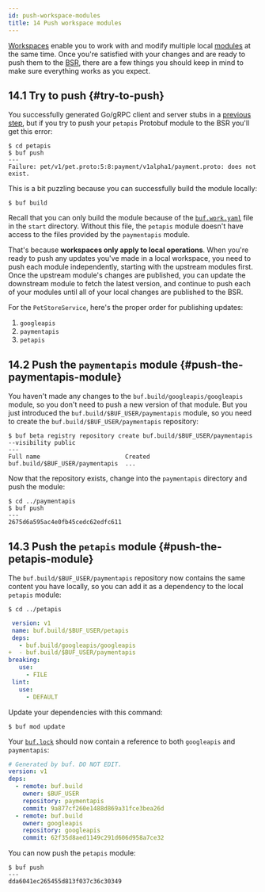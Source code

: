```yaml
---
id: push-workspace-modules
title: 14 Push workspace modules
---
```


[Workspaces](../reference/workspaces.mdx) enable you to work with and modify
multiple local [modules](../bsr/overview.mdx#modules) at the same time. Once
you're satisfied with your changes and are ready to push them to the
[BSR](../bsr/overview.mdx), there are a few things you should keep in mind to
make sure everything works as you expect.

## 14.1 Try to push {#try-to-push}

You successfully generated Go/gRPC client and server stubs in a
[previous step](/tour/generate-go-code.md), but if you try to push your
`petapis` Protobuf module to the BSR you'll get this error:

```terminal
$ cd petapis
$ buf push
---
Failure: pet/v1/pet.proto:5:8:payment/v1alpha1/payment.proto: does not exist.
```

This is a bit puzzling because you can successfully build the module locally:

```terminal
$ buf build
```

Recall that you can only build the module because of the
[`buf.work.yaml`](../configuration/v1/buf-work-yaml.md) file in the `start`
directory. Without this file, the `petapis` module doesn't have access to the
files provided by the `paymentapis` module.

That's because **workspaces only apply to local operations**. When you're ready
to push any updates you've made in a local workspace, you need to push each
module independently, starting with the upstream modules first. Once the
upstream module's changes are published, you can update the downstream module to
fetch the latest version, and continue to push each of your modules until all of
your local changes are published to the BSR.

For the `PetStoreService`, here's the proper order for publishing updates:

1. `googleapis`
1. `paymentapis`
1. `petapis`

## 14.2 Push the `paymentapis` module {#push-the-paymentapis-module}

You haven't made any changes to the `buf.build/googleapis/googleapis` module, so
you don't need to push a new version of that module. But you just introduced the
`buf.build/$BUF_USER/paymentapis` module, so you need to create the
`buf.build/$BUF_USER/paymentapis` repository:

```terminal
$ buf beta registry repository create buf.build/$BUF_USER/paymentapis --visibility public
---
Full name                        Created
buf.build/$BUF_USER/paymentapis  ...
```

Now that the repository exists, change into the `paymentapis` directory and push
the module:

```terminal
$ cd ../paymentapis
$ buf push
---
2675d6a595ac4e0fb45cedc62edfc611
```

## 14.3 Push the `petapis` module {#push-the-petapis-module}

The `buf.build/$BUF_USER/paymentapis` repository now contains the same content
you have locally, so you can add it as a dependency to the local `petapis`
module:

```terminal
$ cd ../petapis
```

```yaml title="petapis/buf.yaml" {5}
 version: v1
 name: buf.build/$BUF_USER/petapis
 deps:
   - buf.build/googleapis/googleapis
+  - buf.build/$BUF_USER/paymentapis
breaking:
   use:
     - FILE
 lint:
   use:
     - DEFAULT
```

Update your dependencies with this command:

```terminal
$ buf mod update
```

Your [`buf.lock`](../configuration/v1/buf-lock.md) should now contain a
reference to both `googleapis` and `paymentapis`:

```yaml title="buf.lock"
# Generated by buf. DO NOT EDIT.
version: v1
deps:
  - remote: buf.build
    owner: $BUF_USER
    repository: paymentapis
    commit: 9a877cf260e1488d869a31fce3bea26d
  - remote: buf.build
    owner: googleapis
    repository: googleapis
    commit: 62f35d8aed1149c291d606d958a7ce32
```

You can now push the `petapis` module:

```terminal
$ buf push
---
dda6041ec265455d813f037c36c30349
```
